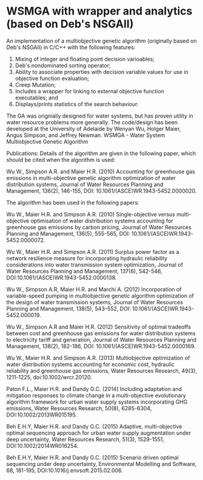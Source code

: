 # WSMGA with wrapper and analytics (based on Deb's NSGAII)
An implementation of a multiobjective genetic algorithm (originally based on Deb's NSGAII) in C/C++ with the following features:

1. Mixing of integer and floating point decision varioables;
2. Deb's nondominated sorting operator;
2. Ability to associate properties with decision variable values for use in objective function evaluation;
2. Creep Mutation;
3. Includes a wrapper for linking to external objective function executables; and
4. Displays/prints statistics of the search behaviour.

The GA was orignially designed for water systems, but has proven utility in water resource problems more generally. The code/design has been developed at the University of Adelaide by Wenyan Wu, Holger Maier, Angus Simpson, and Jeffrey Newman.
WSMGA - Water System Multiobjective Genetic Algorithm

Publications:
Details of the algorithm are given in the following paper, which should be cited when the algorithm is used:
 
Wu W., Simpson A.R. and Maier H.R. (2010)  Accounting for greenhouse gas emissions in multi-objective genetic algorithm optimization of water distribution systems, Journal of Water Resources Planning and Management, 136(2), 146-155, DOI: 10.1061/(ASCE)WR.1943-5452.0000020.
 
 
The algorithm has been used in the following papers:
 
Wu W., Maier H.R. and Simpson A.R. (2010) Single-objective versus multi-objective optimisation of water distribution systems accounting for greenhouse gas emissions by carbon pricing, Journal of Water Resources Planning and Management, 136(5), 555-565, DOI: 10.1061/(ASCE)WR.1943-5452.0000072.
 
Wu W., Maier H.R. and Simpson A.R. (2011) Surplus power factor as a network resilience measure for incorporating hydraulic reliability considerations into water transmission system optimization,  Journal of Water Resources Planning and Management, 137(6), 542-546, DOI:10.1061/(ASCE)WR.1943-5452.0000138.
 
Wu W., Simpson A.R, Maier H.R. and Marchi A. (2012) Incorporation of variable-speed pumping in multiobjective genetic algorithm optimization of the design of water transmission systems, Journal of Water Resources Planning and Management, 138(5), 543–552, DOI: 10.1061/(ASCE)WR.1943-5452.000019.
 
Wu W., Simpson A.R and Maier H.R. (2012) Sensitivity of optimal tradeoffs between cost and greenhouse gas emissions for water distribution systems to electricity tariff and generation, Journal of Water Resources Planning and Management, 138(2), 182-186, DOI: 10.1061/(ASCE)WR.1943-5452.0000169.
 
Wu W., Maier H.R. and Simpson A.R. (2013) Multiobjective optimization of water distribution systems accounting for economic cost, hydraulic reliability and greenhouse gas emissions, Water Resources Research, 49(3), 1211-1225, doi:10.1002/wrcr.20120.
 
Paton F.L., Maier H.R. and Dandy G.C. (2014) Including adaptation and mitigation responses to climate change in a multi-objective evolutionary algorithm framework for urban water supply systems incorporating GHG emissions, Water Resources Research, 50(8), 6285-6304, DOI:10.1002/2013WR015195.
 
Beh E.H.Y, Maier H.R. and Dandy G.C. (2015) Adaptive, multi-objective optimal sequencing approach for urban water supply augmentation under deep uncertainty, Water Resources Research, 51(3), 1529-1551, DOI:10.1002/2014WR016254.
 
Beh E.H.Y, Maier H.R. and Dandy G.C. (2015) Scenario driven optimal sequencing under deep uncertainty, Environmental Modelling and Software, 68, 181-195, DOI:10.1016/j.envsoft.2015.02.006.

